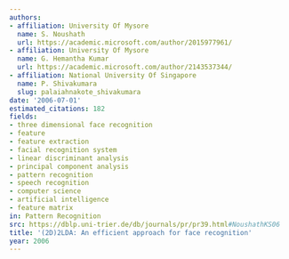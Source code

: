```yaml
---
authors:
- affiliation: University Of Mysore
  name: S. Noushath
  url: https://academic.microsoft.com/author/2015977961/
- affiliation: University Of Mysore
  name: G. Hemantha Kumar
  url: https://academic.microsoft.com/author/2143537344/
- affiliation: National University Of Singapore
  name: P. Shivakumara
  slug: palaiahnakote_shivakumara
date: '2006-07-01'
estimated_citations: 182
fields:
- three dimensional face recognition
- feature
- feature extraction
- facial recognition system
- linear discriminant analysis
- principal component analysis
- pattern recognition
- speech recognition
- computer science
- artificial intelligence
- feature matrix
in: Pattern Recognition
src: https://dblp.uni-trier.de/db/journals/pr/pr39.html#NoushathKS06
title: '(2D)2LDA: An efficient approach for face recognition'
year: 2006
---
```


